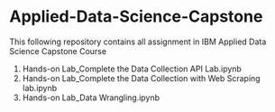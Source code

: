 # Applied-Data-Science-Capstone
This following repository contains all assignment in IBM Applied Data Science Capstone Course
1. Hands-on Lab_Complete the Data Collection API Lab.ipynb
2. Hands-on Lab_Complete the Data Collection with Web Scraping lab.ipynb
3. Hands-on Lab_Data Wrangling.ipynb
